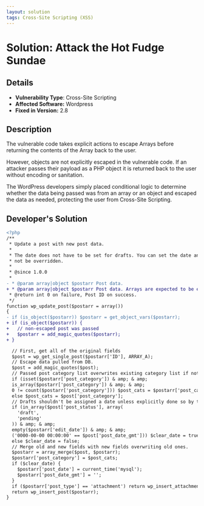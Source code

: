```yaml
---
layout: solution
tags: Cross-Site Scripting (XSS)
---
```


# Solution: Attack the Hot Fudge Sundae

## Details

* __Vulnerability Type__: Cross-Site Scripting
* __Affected Software:__ Wordpress
* __Fixed in Version:__ 2.8

## Description

The vulnerable code takes explicit actions to escape Arrays before returning the contents of the Array back to the user.

However, objects are not explicitly escaped in the vulnerable code. If an attacker passes their payload as a PHP object it is returned back to the user without encoding or sanitation.

The WordPress developers simply placed conditional logic to determine whether the data being passed was from an array or an object and escaped the data as needed, protecting the user from Cross-Site Scripting.

## Developer's Solution

```diff
<?php
/**
 * Update a post with new post data.
 *
 * The date does not have to be set for drafts. You can set the date and it will
 * not be overridden.
 *
 * @since 1.0.0
 *
- * @param array|object $postarr Post data.
+ * @param array|object $postarr Post data. Arrays are expected to be escaped, objects are not.
 * @return int 0 on failure, Post ID on success.
 */
function wp_update_post($postarr = array())
{
- if (is_object($postarr)) $postarr = get_object_vars($postarr);
+ if (is_object($postarr)) {
+   // non-escaped post was passed
+   $postarr = add_magic_quotes($postarr);
+ }

  // First, get all of the original fields
  $post = wp_get_single_post($postarr['ID'], ARRAY_A);
  // Escape data pulled from DB.
  $post = add_magic_quotes($post);
  // Passed post category list overwrites existing category list if not empty.
  if (isset($postarr['post_category']) & amp; & amp;
  is_array($postarr['post_category']) & amp; & amp;
  0 != count($postarr['post_category'])) $post_cats = $postarr['post_category'];
  else $post_cats = $post['post_category'];
  // Drafts shouldn't be assigned a date unless explicitly done so by the user
  if (in_array($post['post_status'], array(
    'draft',
    'pending'
  )) & amp; & amp;
  empty($postarr['edit_date']) & amp; & amp;
  ('0000-00-00 00:00:00' == $post['post_date_gmt'])) $clear_date = true;
  else $clear_date = false;
  // Merge old and new fields with new fields overwriting old ones.
  $postarr = array_merge($post, $postarr);
  $postarr['post_category'] = $post_cats;
  if ($clear_date) {
    $postarr['post_date'] = current_time('mysql');
    $postarr['post_date_gmt'] = '';
  }
  if ($postarr['post_type'] == 'attachment') return wp_insert_attachment($postarr);
  return wp_insert_post($postarr);
}
```